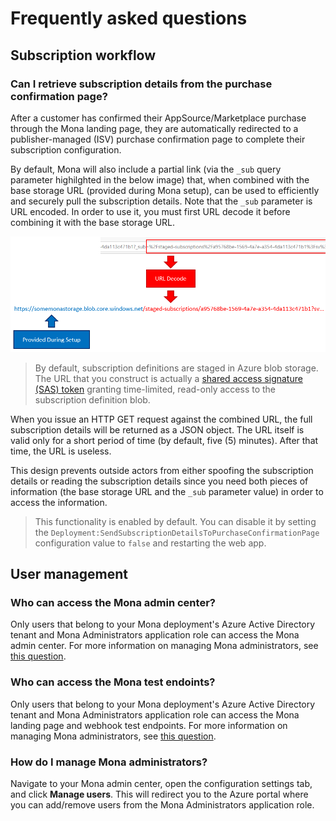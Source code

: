# Frequently asked questions

## Subscription workflow

### Can I retrieve subscription details from the purchase confirmation page?

After a customer has confirmed their AppSource/Marketplace purchase through the Mona landing page, they are automatically redirected to a publisher-managed (ISV) purchase confirmation page to complete their subscription configuration.

By default, Mona will also include a partial link (via the `_sub` query parameter highilghted in the below image) that, when combined with the base storage URL (provided during Mona setup), can be used to efficiently and securely pull the subscription details. Note that the `_sub` parameter is URL encoded. In order to use it, you must first URL decode it before combining it with the base storage URL.

![Subscription details URL construction](images/complete-redirect-url.PNG)

> By default, subscription definitions are staged in Azure blob storage. The URL that you construct is actually a [shared access signature (SAS) token](https://docs.microsoft.comazure/storage/common/storage-sas-overview#sas-token) granting time-limited, read-only access to the subscription definition blob.

When you issue an HTTP GET request against the combined URL, the full subscription details will be returned as a JSON object. The URL itself is valid only for a short period of time (by default, five (5) minutes). After that time, the URL is useless.

This design prevents outside actors from either spoofing the subscription details or reading the subscription details since you need both pieces of information (the base storage URL and the `_sub` parameter value) in order to access the information.

> This functionality is enabled by default. You can disable it by setting the `Deployment:SendSubscriptionDetailsToPurchaseConfirmationPage` configuration value to `false` and restarting the web app.

## User management

### Who can access the Mona admin center?

Only users that belong to your Mona deployment's Azure Active Directory tenant and Mona Administrators application role can access the Mona admin center. For more information on managing Mona administrators, see [this question](#how-do-i-manage-mona-administrators).

### Who can access the Mona test endoints?

Only users that belong to your Mona deployment's Azure Active Directory tenant and Mona Administrators application role can access the Mona landing page and webhook test endpoints. For more information on managing Mona administrators, see [this question](#how-do-i-manage-mona-administrators).

### How do I manage Mona administrators?

Navigate to your Mona admin center, open the configuration settings tab, and click __Manage users__. This will redirect you to the Azure portal where you can add/remove users from the Mona Administrators application role.




